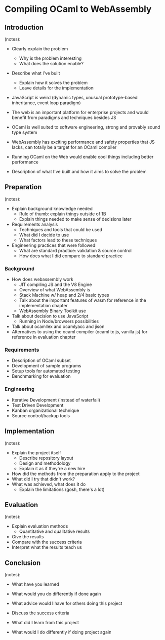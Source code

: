 # Compiling OCaml to WebAssembly
## Introduction
(notes):
- Clearly explain the problem
   - Why is the problem interesting
   - What does the solution enable?
- Describe what I've built
   - Explain how it solves the problem
   - Leave details for the implementation

- JavaScript is weird (dynamic types, unusual prototype-based inheritance, event loop paradigm)
- The web is an important platform for enterprise projects and would benefit from paradigms and techniques besides JS
- OCaml is well suited to software engineering, strong and provably sound type system
- WebAssembly has exciting performance and safety properties that JS lacks, can totally be a target for an OCaml compiler
- Running OCaml on the Web would enable cool things including better performance
- Description of what I've built and how it aims to solve the problem

## Preparation
(notes):
- Explain background knowledge needed
   - Rule of thumb: explain things outside of 1B
   - Explain things needed to make sense of decisions later
- Requirements analysis
   - Techniques and tools that could be used
   - What did I decide to use
   - What factors lead to these techniques
- Engineering practices that were followed
   - What are standard practice: validation & source control
   - How does what I did compare to standard practice

### Background
- How does webassembly work
    - JIT compiling JS and the V8 Engine
    - Overview of what WebAssembly is
    - Stack Machine w/ heap and 2/4 basic types
    - Talk about the important features of wasm for reference in the implementation chapter
    - WebAssembly Binary Toolkit use
- Talk about decision to use JavaScript
   - Running in Node/browsers possibilities
- Talk about ocamllex and ocamlyacc and jison
- Alternatives to using the ocaml compiler (ocaml to js, vanilla js) for reference in evaluation chapter
### Requirements
- Description of OCaml subset
- Development of sample programs
- Setup tools for automated testing
- Benchmarking for evaluation
### Engineering
- Iterative Development (instead of waterfall)
- Test Driven Development
- Kanban organizational technique
- Source control/backup tools

## Implementation
(notes):
- Explain the project itself
    - Describe repository layout
    - Design and methodology
    - Explain it as if they're a new hire
- How did the methods from the preparation apply to the project
- What did I try that didn't work?
- What was achieved, what does it do
    - Explain the limitations (gosh, there's a lot)

## Evaluation
(notes):
- Explain evaluation methods
    - Quantitative and qualitative results
- Give the results
- Compare with the success criteria
- Interpret what the results teach us

## Conclusion
(notes):
- What have you learned
- What would you do differently if done again
- What advice would I have for others doing this project

- Discuss the success criteria
- What did I learn from this project
- What would I do differently if doing project again
